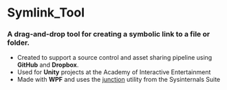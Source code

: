 # Symlink_Tool

### A drag-and-drop tool for creating a symbolic link to a file or folder. 

* Created to support a source control and asset sharing pipeline using **GitHub** and **Dropbox**.  
* Used for **Unity** projects at the Academy of Interactive Entertainment
* Made with **WPF** and uses the [junction](https://technet.microsoft.com/en-us/sysinternals/bb896768.aspx) utility from the Sysinternals Suite

